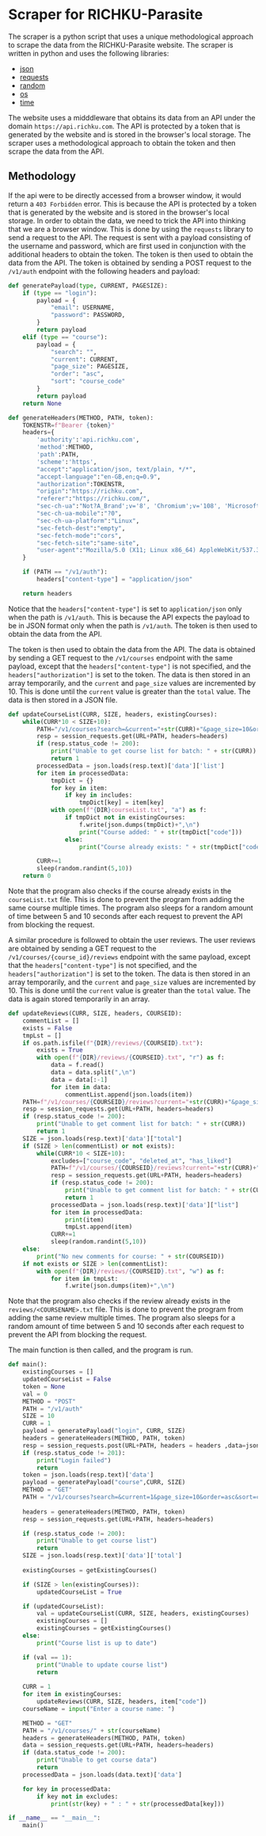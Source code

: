 # Scraper for RICHKU-Parasite
The scraper is a python script that uses a unique methodological approach to scrape the data from the RICHKU-Parasite website. The scraper is written in python and uses the following libraries:

* [json](https://docs.python.org/3/library/json.html)
* [requests](https://requests.readthedocs.io/en/master/)
* [random](https://docs.python.org/3/library/random.html)
* [os](https://docs.python.org/3/library/os.html)
* [time](https://docs.python.org/3/library/time.html)

The website uses a midddleware that obtains its data from an API under the domain `https://api.richku.com`. The API is protected by a token that is generated by the website and is stored in the browser's local storage. The scraper uses a methodological approach to obtain the token and then scrape the data from the API.

## Methodology
If the api were to be directly accessed from a browser window, it would return a `403 Forbidden` error. This is because the API is protected by a token that is generated by the website and is stored in the browser's local storage. In order to obtain the data, we need to trick the API into thinking that we are a browser window. This is done by using the `requests` library to send a request to the API. The request is sent with a payload consisting of the username and password, which are first used in conjunction with the additional headers to obtain the token. The token is then used to obtain the data from the API. The token is obtained by sending a POST request to the `/v1/auth` endpoint with the following headers and payload:
    
```python
def generatePayload(type, CURRENT, PAGESIZE):
    if (type == "login"):
        payload = {
            "email": USERNAME, 
            "password": PASSWORD, 
        }
        return payload
    elif (type == "course"):
        payload = {
            "search": "",
            "current": CURRENT,
            "page_size": PAGESIZE,
            "order": "asc",
            "sort": "course_code"
        }
        return payload
    return None
```
```python
def generateHeaders(METHOD, PATH, token):
    TOKENSTR=f"Bearer {token}"
    headers={
        'authority':'api.richku.com',
        'method':METHOD,
        'path':PATH,
        'scheme':'https',
        "accept":"application/json, text/plain, */*",
        "accept-language":"en-GB,en;q=0.9",
        "authorization":TOKENSTR,
        "origin":"https://richku.com",
        "referer":"https://richku.com/",
        "sec-ch-ua":"Not?A_Brand';v='8', 'Chromium';v='108', 'Microsoft Edge';v='108",
        "sec-ch-ua-mobile":"?0",
        "sec-ch-ua-platform":"Linux",
        "sec-fetch-dest":"empty",
        "sec-fetch-mode":"cors",
        "sec-fetch-site":"same-site",
        "user-agent":"Mozilla/5.0 (X11; Linux x86_64) AppleWebKit/537.36 (KHTML, like Gecko) Chrome/108.0.0.0 Safari/537.36 Edg/108.0.1462.54"
    }

    if (PATH == "/v1/auth"):
        headers["content-type"] = "application/json"

    return headers
```

Notice that the `headers["content-type"]` is set to `application/json` only when the path is `/v1/auth`. This is because the API expects the payload to be in JSON format only when the path is `/v1/auth`. The token is then used to obtain the data from the API. 

The token is then used to obtain the data from the API. The data is obtained by sending a GET request to the `/v1/courses` endpoint with the same payload, except that the `headers["content-type"]` is not specified, and the `headers["authorization"]` is set to the token. The data is then stored in an array temporarily, and the `current` and `page_size` values are incremented by 10. This is done until the `current` value is greater than the `total` value. The data is then stored in a JSON file.

```python
def updateCourseList(CURR, SIZE, headers, existingCourses):
    while(CURR*10 < SIZE+10):
        PATH="/v1/courses?search=&current="+str(CURR)+"&page_size=10&order=asc&sort=code"
        resp = session_requests.get(URL+PATH, headers=headers)
        if (resp.status_code != 200):
            print("Unable to get course list for batch: " + str(CURR))
            return 1
        processedData = json.loads(resp.text)['data']['list']
        for item in processedData:
            tmpDict = {}
            for key in item:
                if key in includes:
                    tmpDict[key] = item[key]
            with open(f"{DIR}courseList.txt", "a") as f:
                if tmpDict not in existingCourses:
                    f.write(json.dumps(tmpDict)+",\n")
                    print("Course added: " + str(tmpDict["code"]))
                else:
                    print("Course already exists: " + str(tmpDict["code"]))

        CURR+=1
        sleep(random.randint(5,10))
    return 0
```
Note that the program also checks if the course already exists in the `courseList.txt` file. This is done to prevent the program from adding the same course multiple times. The program also sleeps for a random amount of time between 5 and 10 seconds after each request to prevent the API from blocking the request.

A similar procedure is followed to obtain the user reviews. The user reviews are obtained by sending a GET request to the `/v1/courses/{course_id}/reviews` endpoint with the same payload, except that the `headers["content-type"]` is not specified, and the `headers["authorization"]` is set to the token. The data is then stored in an array temporarily, and the `current` and `page_size` values are incremented by 10. This is done until the `current` value is greater than the `total` value. The data is again stored temporarily in an array.

```python
def updateReviews(CURR, SIZE, headers, COURSEID):
    commentList = []
    exists = False
    tmpLst = []
    if os.path.isfile(f"{DIR}/reviews/{COURSEID}.txt"):
        exists = True
        with open(f"{DIR}/reviews/{COURSEID}.txt", "r") as f:
            data = f.read()
            data = data.split(",\n")
            data = data[:-1]
            for item in data:
                commentList.append(json.loads(item))
    PATH=f"/v1/courses/{COURSEID}/reviews?current="+str(CURR)+"&page_size=10&order=desc&sort=liked_count"
    resp = session_requests.get(URL+PATH, headers=headers)
    if (resp.status_code != 200):
        print("Unable to get comment list for batch: " + str(CURR))
        return 1
    SIZE = json.loads(resp.text)['data']["total"]
    if (SIZE > len(commentList) or not exists):
        while(CURR*10 < SIZE+10):
            excludes=["course_code", "deleted_at", "has_liked"]
            PATH=f"/v1/courses/{COURSEID}/reviews?current="+str(CURR)+"&page_size=10&order=desc&sort=liked_count"
            resp = session_requests.get(URL+PATH, headers=headers)
            if (resp.status_code != 200):
                print("Unable to get comment list for batch: " + str(CURR))
                return 1
            processedData = json.loads(resp.text)['data']["list"]
            for item in processedData:
                print(item)
                tmpLst.append(item)
            CURR+=1
            sleep(random.randint(5,10))
    else:
        print("No new comments for course: " + str(COURSEID))
    if not exists or SIZE > len(commentList):
        with open(f"{DIR}/reviews/{COURSEID}.txt", "w") as f:
            for item in tmpLst:
                f.write(json.dumps(item)+",\n")
```

Note that the program also checks if the review already exists in the `reviews/<COURSENAME>.txt` file. This is done to prevent the program from adding the same review multiple times. The program also sleeps for a random amount of time between 5 and 10 seconds after each request to prevent the API from blocking the request.

The main function is then called, and the program is run.

```python
def main():
    existingCourses = []
    updatedCourseList = False
    token = None
    val = 0
    METHOD = "POST"
    PATH = "/v1/auth"
    SIZE = 10
    CURR = 1
    payload = generatePayload("login", CURR, SIZE)
    headers = generateHeaders(METHOD, PATH, token)
    resp = session_requests.post(URL+PATH, headers = headers ,data=json.dumps(payload))
    if (resp.status_code != 201):
        print("Login failed")
        return
    token = json.loads(resp.text)['data']
    payload = generatePayload("course",CURR, SIZE)
    METHOD = "GET"
    PATH = "/v1/courses?search=&current=1&page_size=10&order=asc&sort=code"
    
    headers = generateHeaders(METHOD, PATH, token)
    resp = session_requests.get(URL+PATH, headers=headers)

    if (resp.status_code != 200):
        print("Unable to get course list")
        return
    SIZE = json.loads(resp.text)['data']['total']
    
    existingCourses = getExistingCourses()

    if (SIZE > len(existingCourses)):
        updatedCourseList = True

    if (updatedCourseList):    
        val = updateCourseList(CURR, SIZE, headers, existingCourses)
        existingCourses = []
        existingCourses = getExistingCourses()
    else:
        print("Course list is up to date")

    if (val == 1):
        print("Unable to update course list")
        return
    
    CURR = 1
    for item in existingCourses:
        updateReviews(CURR, SIZE, headers, item["code"])
    courseName = input("Enter a course name: ")

    METHOD = "GET"
    PATH = "/v1/courses/" + str(courseName)
    headers = generateHeaders(METHOD, PATH, token)
    data = session_requests.get(URL+PATH, headers=headers)
    if (data.status_code != 200):
        print("Unable to get course data")
        return
    processedData = json.loads(data.text)['data']

    for key in processedData:
        if key not in excludes:
            print(str(key) + " : " + str(processedData[key]))

if __name__ == "__main__":
    main()
```
